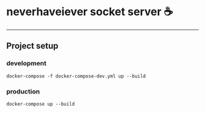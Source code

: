 # neverhaveiever socket server :coffee:
---

## Project setup

### development
```
docker-compose -f docker-compose-dev.yml up --build
```

### production
```
docker-compose up --build
```
